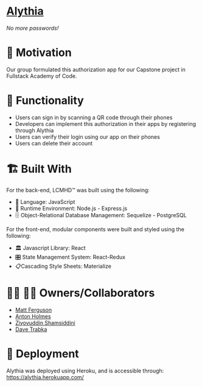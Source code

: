# [Alythia](https://alythia.herokuapp.com/)

_No more passwords!_

# 🛒 Motivation

Our group formulated this authorization app for our Capstone project in Fullstack Academy of Code.

# :traffic_light: Functionality

* Users can sign in by scanning a QR code through their phones
* Developers can implement this authorization in their apps by registering through Alythia
* Users can verify their login using our app on their phones
* Users can delete their account

# :building_construction: Built With

For the back-end, LCMHD:tm: was built using the following:

* :book: Language: JavaScript
* :running: Runtime Environment: Node.js - Express.js
* :file_cabinet: Object-Relational Database Management: Sequelize - PostgreSQL

For the front-end, modular components were built and styled using the following:

* :classical_building: Javascript Library: React
* :control_knobs: State Management System: React-Redux
* :clipboard:Cascading Style Sheets: Materialize

# 👩‍💻 👨‍💻 Owners/Collaborators

* [Matt Ferguson](https://github.com/mdfergus/)
* [Anton Holmes](https://github.com/antonholmes/)
* [Ziyovuddin Shamsiddini](https://github.com/ziyoshams/)
* [Dave Trabka](https://github.com/davetrabka/)

# :satellite: Deployment

Alythia was deployed using Heroku, and is accessible through: https://alythia.herokuapp.com/
